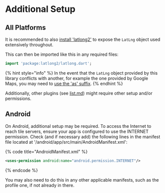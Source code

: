 # Additional Setup

## All Platforms

It is recommended to also [install 'latlong2'](https://pub.dev/packages/latlong2/install) to expose the `LatLng` object used extensively throughout.

This can then be imported like this in any required files:

```dart
import 'package:latlong2/latlong.dart';
```

{% hint style="info" %}
In the event that the `LatLng` object provided by this library conflicts with another, for example the one provided by Google Maps, you may need to [use the 'as' suffix](https://dart.dev/guides/packages#importing-libraries-from-packages).
{% endhint %}

Additionally, other plugins (see [list.md](../plugins/list.md "mention")) might require other setup and/or permissions.

## Android

On Android, additional setup may be required. To access the Internet to reach tile servers, ensure your app is configured to use the INTERNET permission. Check (and if necessary add) the following lines in the manifest file located at '/android/app/src/main/AndroidManifest.xml':

{% code title="AndroidManifest.xml" %}
```xml
<uses-permission android:name="android.permission.INTERNET"/>
```
{% endcode %}

You may also need to do this in any other applicable manifests, such as the profile one, if not already in there.
